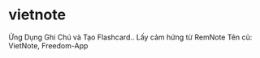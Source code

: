 # vietnote
Ứng Dụng Ghi Chú và Tạo Flashcard.. Lấy cảm hứng từ RemNote
Tên cũ: VietNote, Freedom-App
